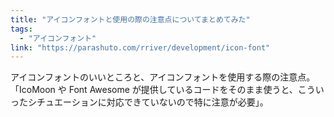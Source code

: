 ```yaml
---
title: "アイコンフォントと使用の際の注意点についてまとめてみた"
tags:
  - "アイコンフォント"
link: "https://parashuto.com/rriver/development/icon-font"
---
```


アイコンフォントのいいところと、アイコンフォントを使用する際の注意点。「IcoMoon や Font Awesome が提供しているコードをそのまま使うと、こういったシチュエーションに対応できていないので特に注意が必要」。
